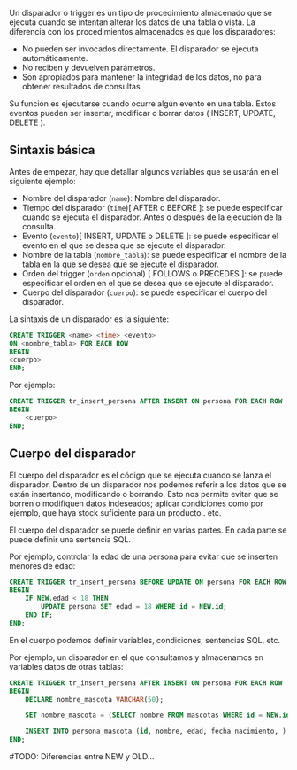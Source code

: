 
Un disparador o trigger es un tipo de procedimiento almacenado que se ejecuta 
cuando se intentan alterar los datos de una tabla o vista.
La diferencia con los procedimientos almacenados es que los disparadores:
* No pueden ser invocados directamente. El disparador se ejecuta automáticamente.
* No reciben y devuelven parámetros.
* Son apropiados para mantener la integridad de los datos, no para obtener resultados de consultas

Su función es ejecutarse cuando ocurre algún evento en una tabla. Estos eventos pueden ser insertar, modificar o borrar datos ( INSERT, UPDATE, DELETE ).

## Sintaxis básica
Antes de empezar, hay que detallar algunos variables que se usarán en el siguiente ejemplo:
* Nombre del disparador (`name`): Nombre del disparador.
* Tiempo del disparador (`time`)[ AFTER o BEFORE ]: se puede especificar cuando se ejecuta el disparador. Antes o después de la ejecución de la consulta.
* Evento (`evento`)[ INSERT, UPDATE o DELETE ]: se puede especificar el evento en el que se desea que se ejecute el disparador.
* Nombre de la tabla (`nombre_tabla`): se puede especificar el nombre de la tabla en la que se desea que se ejecute el disparador.
* Orden del trigger (`orden` opcional) [ FOLLOWS o  PRECEDES ]: se puede especificar el orden en el que se desea que se ejecute el disparador.
* Cuerpo del disparador (`cuerpo`): se puede especificar el cuerpo del disparador.

La sintaxis de un disparador es la siguiente:
```sql
CREATE TRIGGER <name> <time> <evento> 
ON <nombre_tabla> FOR EACH ROW 
BEGIN
<cuerpo>
END;
``` 

Por ejemplo:
```sql
CREATE TRIGGER tr_insert_persona AFTER INSERT ON persona FOR EACH ROW
BEGIN
	<cuerpo>
END;
```


## Cuerpo del disparador
El cuerpo del disparador es el código que se ejecuta cuando se lanza el disparador. Dentro de un disparador nos podemos referir a los datos que se están insertando, modificando o borrando. Esto nos permite evitar que se borren o modifiquen datos indeseados; aplicar condiciones como por ejemplo, que haya stock suficiente para un producto.. etc.

El cuerpo del disparador se puede definir en varias partes. En cada parte se puede definir una sentencia SQL.

Por ejemplo, controlar la edad de una persona para evitar que se inserten menores de edad:
```sql
CREATE TRIGGER tr_insert_persona BEFORE UPDATE ON persona FOR EACH ROW
BEGIN
	IF NEW.edad < 18 THEN
		UPDATE persona SET edad = 18 WHERE id = NEW.id;
	END IF;
END;
```

En el cuerpo podemos definir variables, condiciones, sentencias SQL, etc.

Por ejemplo, un disparador en el que consultamos y almacenamos en variables datos de otras tablas:
```sql
CREATE TRIGGER tr_insert_persona AFTER INSERT ON persona FOR EACH ROW
BEGIN
	DECLARE nombre_mascota VARCHAR(50);

	SET nombre_mascota = (SELECT nombre FROM mascotas WHERE id = NEW.id);

	INSERT INTO persona_mascota (id, nombre, edad, fecha_nacimiento, ) VALUES (NEW.id, nombre_mascota, NEW.edad, NEW.fecha_nacimiento);
END;
```


#TODO: Diferencias entre NEW y OLD...